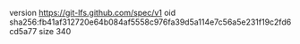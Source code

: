 version https://git-lfs.github.com/spec/v1
oid sha256:fb41af312720e64b084af5558c976fa39d5a114e7c56a5e231f19c2fd6cd5a77
size 340
